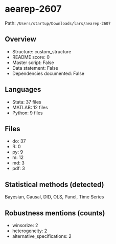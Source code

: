 # aearep-2607

Path: `/Users/startup/Downloads/lars/aearep-2607`

## Overview
- Structure: custom_structure
- README score: 0
- Master script: False
- Data statement: False
- Dependencies documented: False

## Languages
- Stata: 37 files
- MATLAB: 12 files
- Python: 9 files

## Files
- do: 37
- R: 0
- py: 9
- m: 12
- md: 3
- pdf: 3

## Statistical methods (detected)
Bayesian, Causal, DID, OLS, Panel, Time Series

## Robustness mentions (counts)
- winsorize: 2
- heterogeneity: 2
- alternative_specifications: 2